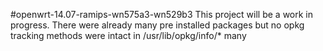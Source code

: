 #openwrt-14.07-ramips-wn575a3-wn529b3
This project will be a work in progress. There were already many pre installed packages but no opkg tracking methods were intact in /usr/lib/opkg/info/* many 
